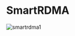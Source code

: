 # SmartRDMA

![smartrdma1](https://user-images.githubusercontent.com/96873993/147813851-28acd5cc-a1fd-4811-b541-303c54638cf9.png)


